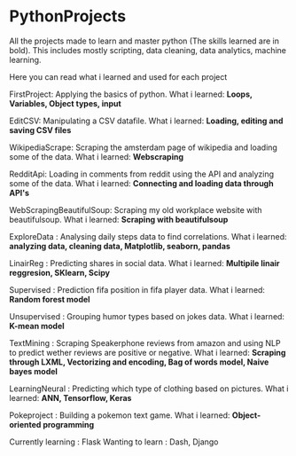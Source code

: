 # PythonProjects

All the projects made to learn and master python (The skills learned are in bold). This includes mostly scripting, data cleaning, data analytics, machine learning.

Here you can read what i learned and used for each project

FirstProject: Applying the basics of python. What i learned: <b>Loops, Variables, Object types, input</b>

EditCSV: Manipulating a CSV datafile. What i learned: <b>Loading, editing and saving CSV files</b>

WikipediaScrape: Scraping the amsterdam page of wikipedia and loading some of the data. What i learned: <b>Webscraping</b>

RedditApi: Loading in comments from reddit using the API and analyzing some of the data. What i learned: <b>Connecting and loading data through API's</b>

WebScrapingBeautifulSoup: Scraping my old workplace website with beautifulsoup. What i learned: <b>Scraping with beautifulsoup</b>

ExploreData : Analysing daily steps data to find correlations. What i learned: <b>analyzing data, cleaning data, Matplotlib, seaborn, pandas</b>

LinairReg : Predicting shares in social data. What i learned: <b>Multipile linair reggresion, SKlearn, Scipy</b>

Supervised : Prediction fifa position in fifa player data. What i learned: <b>Random forest model</b>

Unsupervised : Grouping humor types based on jokes data. What i learned: <b>K-mean model</b>

TextMining : Scraping Speakerphone reviews from amazon and using NLP to predict wether reviews are positive or negative. What i learned: <b>Scraping through LXML, Vectorizing and encoding, Bag of words model, Naive bayes model</b>

LearningNeural : Predicting which type of clothing based on pictures. What i learned: <b>ANN, Tensorflow, Keras</b>

Pokeproject : Building a pokemon text game. What i learned: <b>Object-oriented programming</b>

Currently learning : Flask
Wanting to learn : Dash, Django
